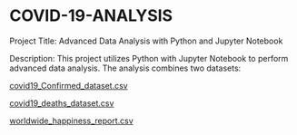 # COVID-19-ANALYSIS

Project Title: Advanced Data Analysis with Python and Jupyter Notebook

Description:
This project utilizes Python with Jupyter Notebook to perform advanced data analysis. The analysis combines two datasets:

[covid19_Confirmed_dataset.csv](https://github.com/user-attachments/files/17930742/covid19_Confirmed_dataset.csv)

[covid19_deaths_dataset.csv](https://github.com/user-attachments/files/17930746/covid19_deaths_dataset.csv)

[worldwide_happiness_report.csv](https://github.com/user-attachments/files/17930747/worldwide_happiness_report.csv)
